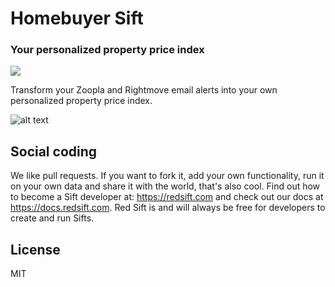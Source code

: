 # Homebuyer Sift
### Your personalized property price index

[<img src="http://static.redsift.io/assets/icons/deploy.svg">](https://dashboard.redsift.cloud/catalogue)

Transform your Zoopla and Rightmove email alerts into your own personalized property price index.

![alt text](https://static.redsift.io/assets/sifts/sift-homebuyer/homebuyer-animated.gif "Homebuyer Sift")

## Social coding
We like pull requests. If you want to fork it, add your own functionality, run it on your own data  and share it with the world, that's also cool. 
Find out how to become a Sift developer at: https://redsift.com and check out our docs at https://docs.redsift.com. 
Red Sift is and will always be free for developers to create and run Sifts.

## License
MIT
